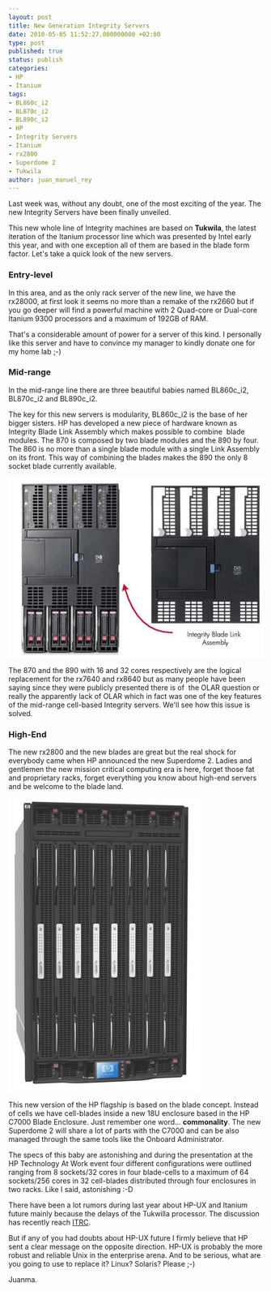 ```yaml
---
layout: post
title: New Generation Integrity Servers
date: 2010-05-05 11:52:27.000000000 +02:00
type: post
published: true
status: publish
categories:
- HP
- Itanium
tags:
- BL860c_i2
- BL870c_i2
- BL890c_i2
- HP
- Integrity Servers
- Itanium
- rx2800
- Superdome 2
- Tukwila
author: juan_manuel_rey
---
```


Last week was, without any doubt, one of the most exciting of the year. The new Integrity Servers have been finally unveiled.

This new whole line of Integrity machines are based on **Tukwila**, the latest iteration of the Itanium processor line which was presented by Intel early this year, and with one exception all of them are based in the blade form factor. Let's take a quick look of the new servers.

### Entry-level

In this area, and as the only rack server of the new line, we have the rx28000, at first look it seems no more than a remake of the rx2660 but if you go deeper will find a powerful machine with 2 Quad-core or Dual-core Itanium 9300 processors and a maximum of 192GB of RAM.

That's a considerable amount of power for a server of this kind. I personally like this server and have to convince my manager to kindly donate one for my home lab ;-)

### Mid-range

In the mid-range line there are three beautiful babies named BL860c_i2, BL870c_i2 and BL890c_i2.

The key for this new servers is modularity, BL860c_i2 is the base of her bigger sisters. HP has developed a new piece of hardware known as Integrity Blade Link Assembly which makes possible to combine  blade modules. The 870 is composed by two blade modules and the 890 by four. The 860 is no more than a single blade module with a single Link Assembly on its front. This way of combining the blades makes the 890 the only 8 socket blade currently available.

[![](/images/blade_link_assembly.jpg "blade_link_assembly")]({{site.url}}/images/blade_link_assembly.jpg)

The 870 and the 890 with 16 and 32 cores respectively are the logical replacement for the rx7640 and rx8640 but as many people have been saying since they were publicly presented there is of  the OLAR question or really the apparently lack of OLAR which in fact was one of the key features of the mid-range cell-based Integrity servers. We'll see how this issue is solved.

### High-End

The new rx2800 and the new blades are great but the real shock for everybody came when HP announced the new Superdome 2. Ladies and gentlemen the new mission critical computing era is here, forget those fat and proprietary racks, forget everything you know about high-end servers and be welcome to the blade
land.

[![Superdome 2](/images/sd2.jpg "Superdome 2")]({{site.url}}/images/sd2.jpg)

This new version of the HP flagship is based on the blade concept. Instead of cells we have cell-blades inside a new 18U enclosure based in the HP C7000 Blade Enclosure. Just remember one word... **commonality**. The new Superdome 2 will share a lot of parts with the C7000 and can be also managed through the same tools like the Onboard Administrator.

The specs of this baby are astonishing and during the presentation at the HP Technology At Work event four different configurations were outlined ranging from 8 sockets/32 cores in four blade-cells to a maximum of 64 sockets/256 cores in 32 cell-blades distributed through four enclosures in two racks. Like I said, astonishing :-D

There have been a lot rumors during last year about HP-UX and Itanium future mainly because the delays of the Tukwilla processor. The discussion has recently reach [ITRC](http://forums11.itrc.hp.com/service/forums/questionanswer.do?admit=109447626+1272648125017+28353475&threadId=1416340).

But if any of you had doubts about HP-UX future I firmly believe that HP sent a clear message on the opposite direction. HP-UX is probably the more robust and reliable Unix in the enterprise arena. And to be serious, what are you going to use to replace it? Linux? Solaris? Please ;-)

Juanma.
